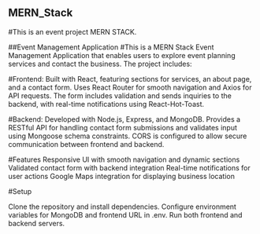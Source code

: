 ## MERN_Stack
#This is an event project MERN STACK.

##Event Management Application
#This is a MERN Stack Event Management Application that enables users to explore event planning services and contact the business. The project includes:

#Frontend: 
Built with React, featuring sections for services, an about page, and a contact form. Uses React Router for smooth navigation and Axios for API requests. The form includes validation and sends inquiries to the backend, with real-time notifications using React-Hot-Toast.

#Backend: 
Developed with Node.js, Express, and MongoDB. Provides a RESTful API for handling contact form submissions and validates input using Mongoose schema constraints. CORS is configured to allow secure communication between frontend and backend.

#Features
Responsive UI with smooth navigation and dynamic sections
Validated contact form with backend integration
Real-time notifications for user actions
Google Maps integration for displaying business location

#Setup

Clone the repository and install dependencies.
Configure environment variables for MongoDB and frontend URL in .env.
Run both frontend and backend servers.
